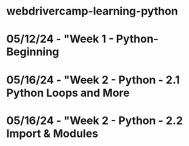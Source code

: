 # webdrivercamp-learning-python
#
# 05/12/24 - "Week 1 - Python-Beginning
#
# 05/16/24 - "Week 2 - Python - 2.1 Python Loops and More
# 05/16/24 - "Week 2 - Python - 2.2 Import & Modules
#
